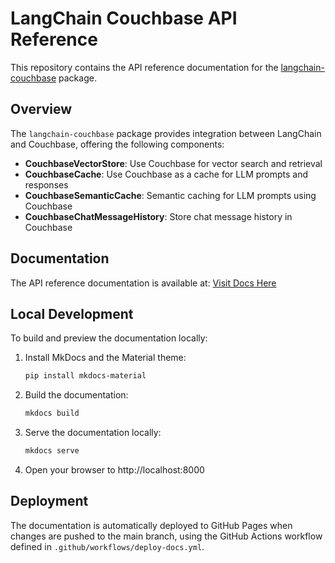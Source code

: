 # LangChain Couchbase API Reference

This repository contains the API reference documentation for the [langchain-couchbase](https://github.com/Couchbase-Ecosystem/langchain-couchbase/) package.

## Overview

The `langchain-couchbase` package provides integration between LangChain and Couchbase, offering the following components:

- **CouchbaseVectorStore**: Use Couchbase for vector search and retrieval
- **CouchbaseCache**: Use Couchbase as a cache for LLM prompts and responses
- **CouchbaseSemanticCache**: Semantic caching for LLM prompts using Couchbase
- **CouchbaseChatMessageHistory**: Store chat message history in Couchbase

## Documentation

The API reference documentation is available at: [Visit Docs Here](https://couchbase-examples.github.io/langchain-couchbase-api-reference/)

## Local Development

To build and preview the documentation locally:

1. Install MkDocs and the Material theme:
   ```bash
   pip install mkdocs-material
   ```

2. Build the documentation:
   ```bash
   mkdocs build
   ```

3. Serve the documentation locally:
   ```bash
   mkdocs serve
   ```

4. Open your browser to http://localhost:8000

## Deployment

The documentation is automatically deployed to GitHub Pages when changes are pushed to the main branch, using the GitHub Actions workflow defined in `.github/workflows/deploy-docs.yml`.
